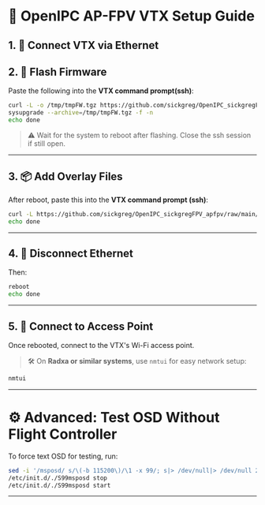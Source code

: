 # 🚀 OpenIPC AP-FPV VTX Setup Guide

## 1. 🔌 Connect VTX via Ethernet

## 2. 🔧 Flash Firmware

Paste the following into the **VTX command prompt(ssh)**:

```sh
curl -L -o /tmp/tmpFW.tgz https://github.com/sickgreg/OpenIPC_sickgregFPV_apfpv/raw/main/openipc.ssc338q-nor-apfpv-viktorJul14.tgz
sysupgrade --archive=/tmp/tmpFW.tgz -f -n
echo done
```

> ⚠️ Wait for the system to reboot after flashing.  Close the ssh session if still open.

---

## 3. 📦 Add Overlay Files

After reboot, paste this into the **VTX command prompt (ssh)**:

```sh
curl -L https://github.com/sickgreg/OpenIPC_sickgregFPV_apfpv/raw/main/overlay.tar | tar -C /overlay -xf -
echo done
```

---

## 4. 🔌 Disconnect Ethernet

Then:

```sh
reboot
echo done
```

---

## 5. 📶 Connect to Access Point

Once rebooted, connect to the VTX's Wi-Fi access point.

> 🛠️ On **Radxa or similar systems**, use `nmtui` for easy network setup:

```sh
nmtui
```

---

# ⚙️ Advanced: Test OSD Without Flight Controller

To force text OSD for testing, run:

```sh
sed -i '/msposd/ s/\(-b 115200\)/\1 -x 99/; s|> /dev/null|> /dev/null 2>\&1|; s|\$size|1920x1080|' /etc/init.d/S99msposd
/etc/init.d/./S99msposd stop
/etc/init.d/./S99msposd start
```

---
